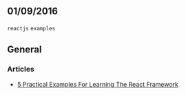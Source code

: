 01/09/2016
----------

`reactjs` `examples`

## General

### Articles

- [5 Practical Examples For Learning The React Framework](http://tutorialzine.com/2014/07/5-practical-examples-for-learning-facebooks-react-framework/)

